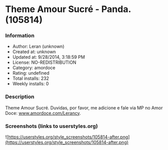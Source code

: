 # Theme Amour Sucré - Panda. (105814)

### Information
- Author: Leran (unknown)
- Created at: unknown
- Updated at: 9/28/2014, 3:18:59 PM
- License: NO-REDISTRIBUTION
- Category: amordoce
- Rating: undefined
- Total installs: 232
- Weekly installs: 0


### Description
Theme Amour Sucré. Duvidas, por favor, me adicione e fale via MP no Amor Doce: www.amordoce.com/Lerancy.


### Screenshots (links to userstyles.org)
![https://userstyles.org/style_screenshots/105814-after.png](https://userstyles.org/style_screenshots/105814-after.png)


